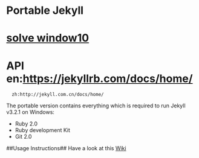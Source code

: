 Portable Jekyll
==============
# [solve window10](http://stackoverflow.com/questions/26984061/ruby-kernel-require-rb54-in-require-cannot-load-such-file-from-github-rep)
# API en:https://jekyllrb.com/docs/home/
      zh:http://jekyll.com.cn/docs/home/

The portable version contains everything which is required to run Jekyll v3.2.1 on Windows:

* Ruby 2.0
* Ruby development Kit
* Git 2.0

##Usage Instructions##
Have a look at this [Wiki](https://github.com/madhur/PortableJekyll/wiki)
